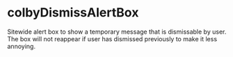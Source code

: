 # colbyDismissAlertBox
Sitewide alert box to show a temporary message that is dismissable by user. 
The box will not reappear if user has dismissed previously to make it less annoying.
